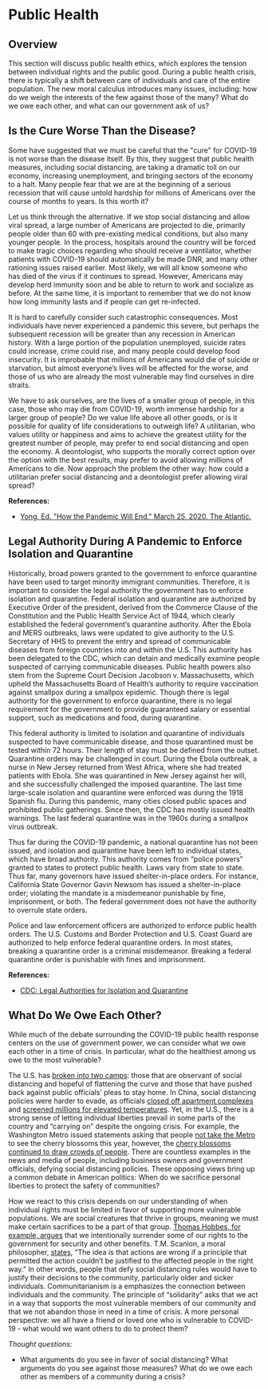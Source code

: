 # Public Health

## Overview

This section will discuss public health ethics, which explores the tension between individual rights and the public good. During a public health crisis, there is typically a shift between care of individuals and care of the entire population. The new moral calculus introduces many issues, including: how do we weigh the interests of the few against those of the many? What do we owe each other, and what can our government ask of us?

## **Is the Cure Worse Than the Disease?**

Some have suggested that we must be careful that the "cure" for COVID-19 is not worse than the disease itself. By this, they suggest that public health measures, including social distancing, are taking a dramatic toll on our economy, increasing unemployment, and bringing sectors of the economy to a halt. Many people fear that we are at the beginning of a serious recession that will cause untold hardship for millions of Americans over the course of months to years. Is this worth it?

Let us think through the alternative. If we stop social distancing and allow viral spread, a large number of Americans are projected to die, primarily people older than 60 with pre-existing medical conditions, but also many younger people. In the process, hospitals around the country will be forced to make tragic choices regarding who should receive a ventilator, whether patients with COVID-19 should automatically be made DNR, and many other rationing issues raised earlier. Most likely, we will all know someone who has died of the virus if it continues to spread. However, Americans may develop herd immunity soon and be able to return to work and socialize as before. At the same time, it is important to remember that we do not know how long immunity lasts and if people can get re-infected.

It is hard to carefully consider such catastrophic consequences. Most individuals have never experienced a pandemic this severe, but perhaps the subsequent recession will be greater than any recession in American history. With a large portion of the population unemployed, suicide rates could increase, crime could rise, and many people could develop food insecurity. It is improbable that millions of Americans would die of suicide or starvation, but almost everyone’s lives will be affected for the worse, and those of us who are already the most vulnerable may find ourselves in dire straits.

We have to ask ourselves, are the lives of a smaller group of people, in this case, those who may die from COVID-19, worth immense hardship for a larger group of people? Do we value life above all other goods, or is it possible for quality of life considerations to outweigh life? A utilitarian, who values utility or happiness and aims to achieve the greatest utility for the greatest number of people, may prefer to end social distancing and open the economy. A deontologist, who supports the morally correct option over the option with the best results, may prefer to avoid allowing millions of Americans to die. Now approach the problem the other way: how could a utilitarian prefer social distancing and a deontologist prefer allowing viral spread?

**References:**

* [Yong, Ed. "How the Pandemic Will End." March 25, 2020. The Atlantic.](https://www.theatlantic.com/health/archive/2020/03/how-will-coronavirus-end/608719/)

## **Legal Authority During A Pandemic to Enforce Isolation and Quarantine**

Historically, broad powers granted to the government to enforce quarantine have been used to target minority immigrant communities. Therefore, it is important to consider the legal authority the government has to enforce isolation and quarantine. Federal isolation and quarantine are authorized by Executive Order of the president, derived from the Commerce Clause of the Constitution and the Public Health Service Act of 1944, which clearly established the federal government’s quarantine authority. After the Ebola and MERS outbreaks, laws were updated to give authority to the U.S. Secretary of HHS to prevent the entry and spread of communicable diseases from foreign countries into and within the U.S. This authority has been delegated to the CDC, which can detain and medically examine people suspected of carrying communicable diseases. Public health powers also stem from the Supreme Court Decision Jacobson v. Massachusetts, which upheld the Massachusetts Board of Health’s authority to require vaccination against smallpox during a smallpox epidemic. Though there is legal authority for the government to enforce quarantine, there is no legal requirement for the government to provide guaranteed salary or essential support, such as medications and food, during quarantine.

This federal authority is limited to isolation and quarantine of individuals suspected to have communicable disease, and those quarantined must be tested within 72 hours. Their length of stay must be defined from the outset. Quarantine orders may be challenged in court. During the Ebola outbreak, a nurse in New Jersey returned from West Africa, where she had treated patients with Ebola. She was quarantined in New Jersey against her will, and she successfully challenged the imposed quarantine. The last time large-scale isolation and quarantine were enforced was during the 1918 Spanish flu. During this pandemic, many cities closed public spaces and prohibited public gatherings. Since then, the CDC has mostly issued health warnings. The last federal quarantine was in the 1960s during a smallpox virus outbreak. 

Thus far during the COVID-19 pandemic, a national quarantine has not been issued, and isolation and quarantine have been left to individual states, which have broad authority. This authority comes from “police powers” granted to states to protect public health. Laws vary from state to state. Thus far, many governors have issued shelter-in-place orders. For instance, California State Governor Gavin Newsom has issued a shelter-in-place order; violating the mandate is a misdemeanor punishable by fine, imprisonment, or both. The federal government does not have the authority to overrule state orders.

Police and law enforcement officers are authorized to enforce public health orders. The U.S. Customs and Border Protection and U.S. Coast Guard are authorized to help enforce federal quarantine orders. In most states, breaking a quarantine order is a criminal misdemeanor. Breaking a federal quarantine order is punishable with fines and imprisonment. 

**References:**

* [CDC: Legal Authorities for Isolation and Quarantine](https://www.cdc.gov/quarantine/aboutlawsregulationsquarantineisolation.html)

## **What Do We Owe Each Other?**

While much of the debate surrounding the COVID-19 public health response centers on the use of government power, we can consider what we owe each other in a time of crisis. In particular, what do the healthiest among us owe to the most vulnerable?

The U.S. has [broken into two camps](https://www.vox.com/the-highlight/2020/3/24/21191184/coronavirus-social-distancing-pandemic-spring-break-keep-calm-carry-on): those that are observant of social distancing and hopeful of flattening the curve and those that have pushed back against public officials’ pleas to stay home. In China, social distancing policies were harder to evade, as officials [closed off apartment complexes](https://www.reuters.com/article/us-china-health-quarantine/sealed-in-chinese-trapped-at-home-by-coronavirus-feel-the-strain-idUSKCN20G0AY) and [screened millions for elevated temperatures](https://www.nytimes.com/2020/02/14/business/coronavirus-temperature-sensor-guns.html). Yet, in the U.S., there is a strong sense of letting individual liberties prevail in some parts of the country and “carrying on” despite the ongoing crisis. For example, the Washington Metro issued statements asking that people [not take the Metro](https://wjla.com/news/local/metro-cherry-blossoms-covid-19) to see the cherry blossoms this year, however, the [cherry blossoms continued to draw crowds of people](https://www.wsj.com/articles/washington-d-c-closes-streets-to-prevent-coronavirus-transmission-11584850717). There are countless examples in the news and media of people, including business owners and government officials, defying social distancing policies. These opposing views bring up a common debate in American politics: When do we sacrifice personal liberties to protect the safety of communities?

How we react to this crisis depends on our understanding of when individual rights must be limited in favor of supporting more vulnerable populations. We are social creatures that thrive in groups, meaning we must make certain sacrifices to be a part of that group. [Thomas Hobbes, for example, argues](https://www.tableaufit.com/ethics-and-what-we-owe-each-other/) that we intentionally surrender some of our rights to the government for security and other benefits. T.M. Scanlon, a moral philosopher, [states](https://www.tableaufit.com/ethics-and-what-we-owe-each-other/), “The idea is that actions are wrong if a principle that permitted the action couldn’t be justified to the affected people in the right way.” In other words, people that defy social distancing rules would have to justify their decisions to the community, particularly older and sicker individuals. Communitarianism is a emphasizes the connection between individuals and the community. The principle of “solidarity” asks that we act in a way that supports the most vulnerable members of our community and that we not abandon those in need in a time of crisis. A more personal perspective: we all have a friend or loved one who is vulnerable to COVID-19 - what would we want others to do to protect them?

_Thought questions:_

* What arguments do you see in favor of social distancing? What arguments do you see against those measures? What do we owe each other as members of a community during a crisis?

